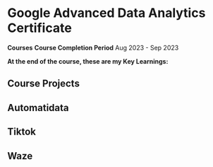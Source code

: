 # Google Advanced Data Analytics Certificate
**Courses**
**Course Completion Period** Aug 2023 - Sep 2023

**At the end of the course, these are my Key Learnings:**

## Course Projects
## Automatidata
## Tiktok
## Waze
